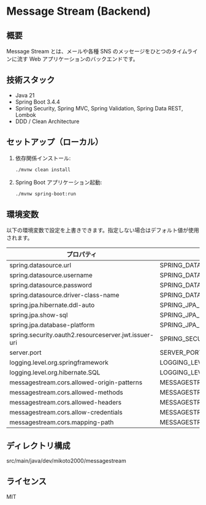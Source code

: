 # Message Stream (Backend)

## 概要
Message Stream とは、メールや各種 SNS のメッセージをひとつのタイムラインに流す Web アプリケーションのバックエンドです。

## 技術スタック
- Java 21
- Spring Boot 3.4.4
- Spring Security, Spring MVC, Spring Validation, Spring Data REST, Lombok
- DDD / Clean Architecture

## セットアップ（ローカル）

1. 依存関係インストール:
   ```sh
   ./mvnw clean install
   ```

2. Spring Boot アプリケーション起動:
   ```sh
   ./mvnw spring-boot:run
   ```

## 環境変数

以下の環境変数で設定を上書きできます。指定しない場合はデフォルト値が使用されます。

| プロパティ | 環境変数名 | デフォルト値 |
|---|---|---|
| spring.datasource.url | SPRING_DATASOURCE_URL | jdbc:postgresql://postgres:5432/public |
| spring.datasource.username | SPRING_DATASOURCE_USERNAME | admin |
| spring.datasource.password | SPRING_DATASOURCE_PASSWORD | password |
| spring.datasource.driver-class-name | SPRING_DATASOURCE_DRIVER_CLASS_NAME | org.postgresql.Driver |
| spring.jpa.hibernate.ddl-auto | SPRING_JPA_HIBERNATE_DDL_AUTO | update |
| spring.jpa.show-sql | SPRING_JPA_SHOW_SQL | true |
| spring.jpa.database-platform | SPRING_JPA_DATABASE_PLATFORM | org.hibernate.dialect.PostgreSQLDialect |
| spring.security.oauth2.resourceserver.jwt.issuer-uri | SPRING_SECURITY_OAUTH2_RESOURCESERVER_JWT_ISSUER_URI | http://keycloak:8080/realms/myrealm |
| server.port | SERVER_PORT | 8081 |
| logging.level.org.springframework | LOGGING_LEVEL_ORG_SPRINGFRAMEWORK | INFO |
| logging.level.org.hibernate.SQL | LOGGING_LEVEL_ORG_HIBERNATE_SQL | DEBUG |
| messagestream.cors.allowed-origin-patterns | MESSAGESTREAM_CORS_ALLOWED_ORIGIN_PATTERNS | * |
| messagestream.cors.allowed-methods | MESSAGESTREAM_CORS_ALLOWED_METHODS | * |
| messagestream.cors.allowed-headers | MESSAGESTREAM_CORS_ALLOWED_HEADERS | * |
| messagestream.cors.allow-credentials | MESSAGESTREAM_CORS_ALLOW_CREDENTIALS | true |
| messagestream.cors.mapping-path | MESSAGESTREAM_CORS_MAPPING_PATH | /** |

## ディレクトリ構成

src/main/java/dev/mikoto2000/messagestream

## ライセンス
MIT